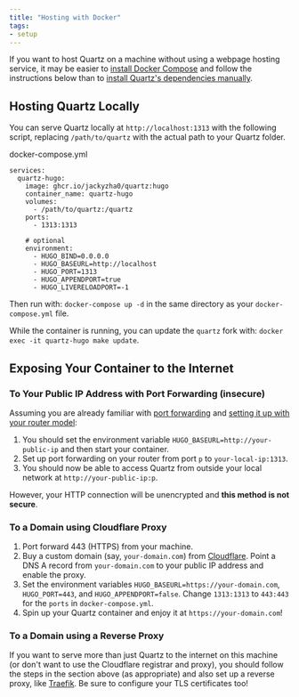 ```yaml
---
title: "Hosting with Docker"
tags:
- setup
---
```


If you want to host Quartz on a machine without using a webpage hosting service, it may be easier to [install Docker Compose](https://docs.docker.com/compose/install/) and follow the instructions below than to [install Quartz's dependencies manually](_examples/preview%20changes.md).
## Hosting Quartz Locally
You can serve Quartz locally at `http://localhost:1313` with the following script, replacing `/path/to/quartz` with the 
actual path to your Quartz folder.

docker-compose.yml
```
services:
  quartz-hugo:
    image: ghcr.io/jackyzha0/quartz:hugo
    container_name: quartz-hugo
    volumes:
      - /path/to/quartz:/quartz
    ports:
      - 1313:1313

    # optional
    environment:
      - HUGO_BIND=0.0.0.0
      - HUGO_BASEURL=http://localhost
      - HUGO_PORT=1313
      - HUGO_APPENDPORT=true
      - HUGO_LIVERELOADPORT=-1
```

Then run with: `docker-compose up -d` in the same directory as your `docker-compose.yml` file.

While the container is running, you can update the `quartz` fork with: `docker exec -it quartz-hugo make update`.

## Exposing Your Container to the Internet

### To Your Public IP Address with Port Forwarding (insecure)

Assuming you are already familiar with [port forwarding](https://en.wikipedia.org/wiki/Port_forwarding) and [setting it up with your router model](https://portforward.com):

1. You should set the environment variable `HUGO_BASEURL=http://your-public-ip` and then start your container.
2. Set up port forwarding on your router from port `p` to `your-local-ip:1313`.
3. You should now be able to access Quartz from outside your local network at `http://your-public-ip:p`.

However, your HTTP connection will be unencrypted and **this method is not secure**.

### To a Domain using Cloudflare Proxy

1. Port forward 443 (HTTPS) from your machine.
2. Buy a custom domain (say, `your-domain.com`) from [Cloudflare](https://www.cloudflare.com/products/registrar/). Point a DNS A record from `your-domain.com` to your public IP address and enable the proxy.
3. Set the environment variables `HUGO_BASEURL=https://your-domain.com`, `HUGO_PORT=443`, and `HUGO_APPENDPORT=false`. Change `1313:1313` to `443:443` for the `ports` in `docker-compose.yml`.
4. Spin up your Quartz container and enjoy it at `https://your-domain.com`!

### To a Domain using a Reverse Proxy

If you want to serve more than just Quartz to the internet on this machine (or don't want to use the Cloudflare registrar and proxy), you should follow the steps in the section above (as appropriate) and also set up a reverse proxy, like [Traefik](https://doc.traefik.io/traefik). Be sure to configure your TLS certificates too!
